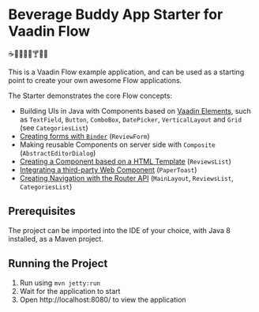 # Beverage Buddy App Starter for Vaadin Flow
:coffee::tea::sake::baby_bottle::beer::cocktail::tropical_drink::wine_glass:

This is a Vaadin Flow example application, and can be used as a starting point to create your own awesome Flow applications.

The Starter demonstrates the core Flow concepts:
* Building UIs in Java with Components based on [Vaadin Elements](https://vaadin.com/elements/browse), such as `TextField`, `Button`, `ComboBox`, `DatePicker`, `VerticalLayout` and `Grid` (see `CategoriesList`)
* [Creating forms with `Binder`](https://github.com/vaadin/free-starter-flow/blob/master/documentation/using-binder-in-reviewform.asciidoc#using-binder-in-reviewform) (`ReviewForm`)
* Making reusable Components on server side with `Composite` (`AbstractEditorDialog`)
* [Creating a Component based on a HTML Template](https://github.com/vaadin/free-starter-flow/blob/master/documentation/polymer-template-based-view.asciidoc#polymer-template-based-view) (`ReviewsList`) 
* [Integrating a third-party Web Component](https://github.com/vaadin/free-starter-flow/blob/master/documentation/integrating-a-web-component.asciidoc#integrating-a-web-component) (`PaperToast`) 
* [Creating Navigation with the Router API](https://github.com/vaadin/free-starter-flow/blob/master/documentation/using-annotation-based-router-api.asciidoc#using-the-annotation-based-router-api) (`MainLayout`, `ReviewsList`, `CategoriesList`) 

## Prerequisites

The project can be imported into the IDE of your choice, with Java 8 installed, as a Maven project.

## Running the Project

1. Run using `mvn jetty:run`
2. Wait for the application to start
3. Open http://localhost:8080/ to view the application
